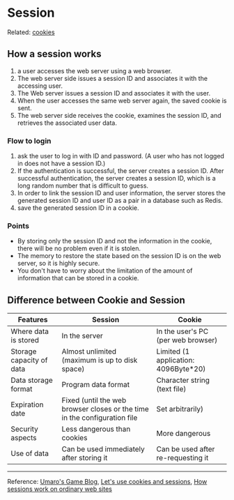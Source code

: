 # Session
Related: [cookies](../../C/cookies)

## How a session works
1. a user accesses the web server using a web browser.
2. The web server side issues a session ID and associates it with the accessing user.
3. The Web server issues a session ID and associates it with the user.
4. When the user accesses the same web server again, the saved cookie is sent.
5. The web server side receives the cookie, examines the session ID, and retrieves the associated user data. 

### Flow to login
1. ask the user to log in with ID and password. (A user who has not logged in does not have a session ID.)
2. If the authentication is successful, the server creates a session ID. After successful authentication, the server creates a session ID, which is a long random number that is difficult to guess.
3. In order to link the session ID and user information, the server stores the generated session ID and user ID as a pair in a database such as Redis.
4. save the generated session ID in a cookie.

### Points
- By storing only the session ID and not the information in the cookie, there will be no problem even if it is stolen.
- The memory to restore the state based on the session ID is on the web server, so it is highly secure.
- You don't have to worry about the limitation of the amount of information that can be stored in a cookie.

## Difference between Cookie and Session
| Features | Session | Cookie |
| --- | --- | --- |
| Where data is stored | In the server | In the user's PC (per web browser) |
| Storage capacity of data | Almost unlimited (maximum is up to disk space) | Limited (1 application: 4096Byte*20)
| Data storage format | Program data format | Character string (text file) |
| Expiration date | Fixed (until the web browser closes or the time in the configuration file | Set arbitrarily) |
| Security aspects | Less dangerous than cookies | More dangerous |
| Use of data | Can be used immediately after storing it | Can be used after re-requesting it |


***

Reference: [Umaro's Game Blog](https://umaroidblog.com/webtechnology1),
[Let's use cookies and sessions](https://kanda-it-school-kensyu.com/php-basic-contents/pb_ch11/pb_1103/),
[How sessions work on ordinary web sites](https://blog.kozakana.net/2017/08/about_web_session/)